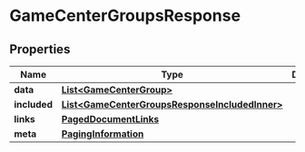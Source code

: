 

# GameCenterGroupsResponse


## Properties

| Name | Type | Description | Notes |
|------------ | ------------- | ------------- | -------------|
|**data** | [**List&lt;GameCenterGroup&gt;**](GameCenterGroup.md) |  |  |
|**included** | [**List&lt;GameCenterGroupsResponseIncludedInner&gt;**](GameCenterGroupsResponseIncludedInner.md) |  |  [optional] |
|**links** | [**PagedDocumentLinks**](PagedDocumentLinks.md) |  |  |
|**meta** | [**PagingInformation**](PagingInformation.md) |  |  [optional] |



